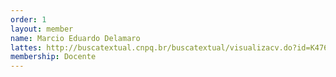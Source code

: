 ```yaml
---
order: 1
layout: member
name: Marcio Eduardo Delamaro
lattes: http://buscatextual.cnpq.br/buscatextual/visualizacv.do?id=K4768016Y4
membership: Docente
---
```

